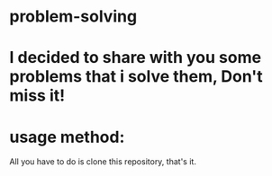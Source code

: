# problem-solving
# I decided to share with you some problems that i solve them, Don't miss it!

# usage method:

All you have to do is clone this repository, that's it.
